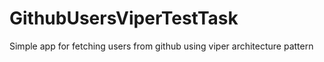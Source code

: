 # GithubUsersViperTestTask
Simple app for fetching users from github using viper architecture pattern
